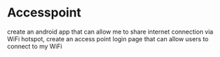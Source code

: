# Accesspoint
create an android app that can allow me to share internet connection via WiFi hotspot, create an access point login page that can allow users to connect to my WiFi
